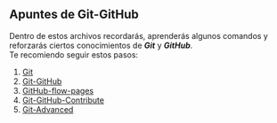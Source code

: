 Apuntes de Git-GitHub
---------------------
Dentro de estos archivos recordarás, aprenderás algunos comandos y reforzarás ciertos conocimientos de ***Git*** y ***GitHub***.  
Te recomiendo seguir estos pasos:  
  1. [Git][enlase_git]
  2. [Git-GitHub][enlase_github]
  3. [GitHub-flow-pages][enlace_flow]
  4. [Git-GitHub-Contribute][enlace_contribute]
  5. [Git-Advanced][enlase_advanced]

[enlase_git]:./Git.md
[enlase_github]:./Git-GitHub.md
[enlace_flow]:./GitHub-flow-pages.md
[enlace_contribute]:./Git-GitHub-Contribute.md
[enlase_advanced]:./Git-Advanced.md
